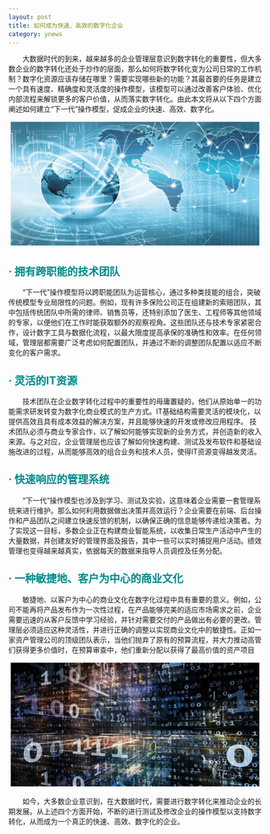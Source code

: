 ```yaml
---
layout: post
title: 如何成为快速、高效的数字化企业
category: ynews
---
```


&emsp;&emsp;大数据时代的到来，越来越多的企业管理层意识到数字转化的重要性，但大多数企业的数字转化还处于炒作的层面，那么如何将数字转化变为公司日常的工作机制？数字化资源应该存储在哪里？需要实现哪些新的功能？其最首要的任务是建立一个具有速度、精确度和灵活度的操作模型，该模型可以通过改善客户体验、优化内部流程来解锁更多的客户价值，从而落实数字转化。由此本文将从以下四个方面阐述如何建立“下一代”操作模型，促成企业的快速、高效、数字化。

<div align="center">
<img width="500" height="250" src="https://raw.githubusercontent.com/carrylaw/IMG/master/img/sucai11.png" />
</div>

## **<span style="color:#008B8B;">· 拥有跨职能的技术团队</span>** 

&emsp;&emsp;“下一代”操作模型将以跨职能团队为运营核心，通过多种类技能的组合，突破传统模型专业局限性的问题。例如，现有许多保险公司正在组建新的索赔团队，其中包括传统团队中所需的律师、销售员等，还特别添加了医生、工程师等其他领域的专家，以便他们在工作时能获取额外的观察视角。这些团队还与技术专家紧密合作，设计数字工具与数据化流程，以最大限度提高承保的准确性和效率。在任何领域，管理层都需要广泛考虑如何配置团队，并通过不断的调整团队配置以适应不断变化的客户需求。

## **<span style="color:#008B8B;">· 灵活的IT资源</span>**

&emsp;&emsp;技术团队在企业数字转化过程中的重要性的毋庸置疑的，他们从原始单一的功能需求研发转变为数字化商业模式的生产方式。IT基础结构需要灵活的模块化，以提供高效且具有成本效益的解决方案，并且能够快速的开发或修改应用程序。 技术团队必须与商业专家合作，以了解如何能够实现新的业务方式，并创造新的收入来源。与之对应，企业管理层也应该了解如何快速构建、测试及发布软件和基础设施改进的过程，从而能够高效的组合业务和技术人员，使得IT资源变得越发灵活。

## **<span style="color:#008B8B;">· 快速响应的管理系统</span>**

&emsp;&emsp;“下一代”操作模型也涉及到学习、测试及实验，这意味着企业需要一套管理系统来进行维护。那么如何利用数据做出决策并高效运行？企业需要在前端、后台操作和产品团队之间建立快速反馈的机制，以确保正确的信息能够传递给决策者。为了实现这一目标，多数企业正在构建商业智能系统，以收集日常生产活动中产生的大量数据，并创建友好的管理界面及报告，其中一些可以实时捕捉用户活动。绩效管理也变得越来越真实，依据每天的数据来指导人员调控及任务分配。

## **<span style="color:#008B8B;">· 一种敏捷地、客户为中心的商业文化</span>**

&emsp;&emsp;敏捷地、以客户为中心的商业文化在数字化过程中具有重要的意义。例如，公司不能再将产品发布作为一次性过程，在产品能够完美的适应市场需求之前，企业需要迅速的从客户反馈中学习经验，并针对需要交付的产品做出有必要的更改。管理层必须适应这种灵活性，并进行正确的调整以实现商业文化中的敏捷性。正如一家资产管理公司的顶级团队表示，当他们抛弃了原有的预算流程，并大力推动高管们获得更多价值时，在预算审查中，他们重新分配以获得了最高价值的资产项目

<div align="center">
<img width="500" height="250" src="https://raw.githubusercontent.com/carrylaw/IMG/master/img/sucai12.png" />
</div>
 
&emsp;&emsp;如今，大多数企业意识到，在大数据时代，需要进行数字转化来推动企业的长期发展。从上述四个方面开始，不断的进行测试及修改企业的操作模型以支持数字转化，从而成为一个真正的快速、高效、数字化的企业。
